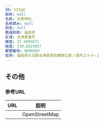 ```yaml
---
ID: hI2gU
総称: null
名称: 古峯神社
名称読み: null
別名: null
都道府県: 福島県
区域: 会津美里町
緯度: 37.5095872
経度: 139.8323957
郵便番号: 9696403
住所: 福島県大沼郡会津美里町鶴野辺家ノ西丙２９９−１
---
```


## その他

### 参考URL

| URL | 説明          |
| --- | ------------- |
|     | OpenStreetMap |
